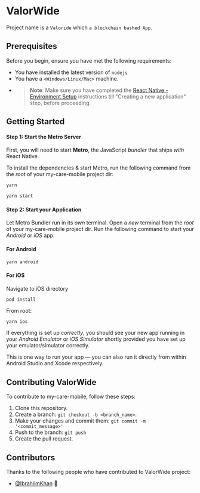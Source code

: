 # ValorWide 

Project name is a `Valoride` which `a blockchain bashed App`.

## Prerequisites

Before you begin, ensure you have met the following requirements:

<!--- These are just example requirements. Add, duplicate or remove as required --->

- You have installed the latest version of `nodejs`
- You have a `<Windows/Linux/Mac>` machine.
- > **Note**: Make sure you have completed the [React Native - Environment Setup](https://reactnative.dev/docs/environment-setup) instructions till "Creating a new application" step, before proceeding.

## Getting Started

#### Step 1: Start the Metro Server

First, you will need to start **Metro**, the JavaScript _bundler_ that ships _with_ React Native.

To install the dependencies & start Metro, run the following command from the _root_ of your my-care-mobile project dir:

```bash
yarn
```

```bash
yarn start
```

#### Step 2: Start your Application

Let Metro Bundler run in its _own_ terminal. Open a _new_ terminal from the _root_ of your my-care-mobile project dir. Run the following command to start your _Android_ or _iOS_ app:

#### For Android

```bash
yarn android
```

#### For iOS

Navigate to iOS directory 

```bash
pod install
```

From root:

```
yarn ios
```

If everything is set up _correctly_, you should see your new app running in your _Android Emulator_ or _iOS Simulator_ shortly provided you have set up your emulator/simulator correctly.

This is one way to run your app — you can also run it directly from within Android Studio and Xcode respectively.

## Contributing ValorWide

<!--- If your README is long or you have some specific process or steps you want contributors to follow, consider creating a separate CONTRIBUTING.md file--->

To contribute to my-care-mobile, follow these steps:

1. Clone this repository.
2. Create a branch: `git checkout -b <branch_name>`.
3. Make your changes and commit them: `git commit -m '<commit_message>'`
4. Push to the branch: `git push`
5. Create the pull request.

## Contributors

Thanks to the following people who have contributed to ValorWide project:

- [@IbrahiimKhan](https://github.com/IbrahiimKhan) 📖
